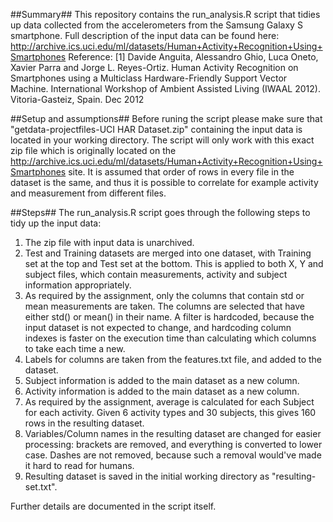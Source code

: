 ##Summary##
This repository contains the run_analysis.R script that tidies up data collected from the accelerometers from the Samsung Galaxy S smartphone.
Full description of the input data can be found here: http://archive.ics.uci.edu/ml/datasets/Human+Activity+Recognition+Using+Smartphones
Reference:
[1] Davide Anguita, Alessandro Ghio, Luca Oneto, Xavier Parra and Jorge L. Reyes-Ortiz. Human Activity Recognition on Smartphones using a Multiclass Hardware-Friendly Support Vector Machine. International Workshop of Ambient Assisted Living (IWAAL 2012). Vitoria-Gasteiz, Spain. Dec 2012

##Setup and assumptions##
Before runing the script please make sure that "getdata-projectfiles-UCI HAR Dataset.zip" containing the input data is located in your working directory.
The script will only work with this exact zip file which is originally located on the http://archive.ics.uci.edu/ml/datasets/Human+Activity+Recognition+Using+Smartphones site.
It is assumed that order of rows in every file in the dataset is the same, and thus it is possible to correlate for example activity and measurement from different files.

##Steps##
The run_analysis.R script goes through the following steps to tidy up the input data:
1) The zip file with input data is unarchived.
2) Test and Training datasets are merged into one dataset, with Training set at the top and Test set at the bottom. This is applied to both X, Y and subject files, which contain measurements, activity and subject information appropriately.
3) As required by the assignment, only the columns that contain std or mean measurements are taken. The columns are selected that have either std() or mean() in their name. A filter is hardcoded, because the input dataset is not expected to change, and hardcoding column indexes is faster on the execution time than calculating which columns to take each time a new.
4) Labels for columns are taken from the features.txt file, and added to the dataset.
5) Subject information is added to the main dataset as a new column.
6) Activity information is added to the main dataset as a new column.
7) As required by the assignment, average is calculated for each Subject for each activity. Given 6 activity types and 30 subjects, this gives 160 rows in the resulting dataset.
8) Variables/Column names in the resulting dataset are changed for easier processing: brackets are removed, and everything is converted to lower case. Dashes are not removed, because such a removal would've made it hard to read for humans.
9) Resulting dataset is saved in the initial working directory as "resulting-set.txt".

Further details are documented in the script itself.
